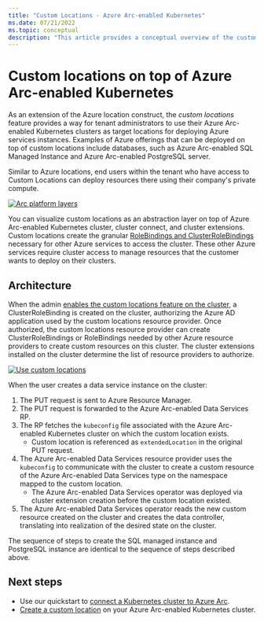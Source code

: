 ```yaml
---
title: "Custom Locations - Azure Arc-enabled Kubernetes"
ms.date: 07/21/2022
ms.topic: conceptual
description: "This article provides a conceptual overview of the custom locations capability of Azure Arc-enabled Kubernetes"
---
```


# Custom locations on top of Azure Arc-enabled Kubernetes

As an extension of the Azure location construct, the *custom locations* feature provides a way for tenant administrators to use their Azure Arc-enabled Kubernetes clusters as target locations for deploying Azure services instances. Examples of Azure offerings that can be deployed on top of custom locations include databases, such as Azure Arc-enabled SQL Managed Instance and Azure Arc-enabled PostgreSQL server.

Similar to Azure locations, end users within the tenant who have access to Custom Locations can deploy resources there using their company's private compute.

[ ![Arc platform layers](./media/conceptual-arc-platform-layers.png) ](./media/conceptual-arc-platform-layers.png#lightbox)

You can visualize custom locations as an abstraction layer on top of Azure Arc-enabled Kubernetes cluster, cluster connect, and cluster extensions. Custom locations create the granular [RoleBindings and ClusterRoleBindings](https://kubernetes.io/docs/reference/access-authn-authz/rbac/#rolebinding-and-clusterrolebinding) necessary for other Azure services to access the cluster. These other Azure services require cluster access to manage resources that the customer wants to deploy on their clusters.

## Architecture

When the admin [enables the custom locations feature on the cluster](custom-locations.md), a ClusterRoleBinding is created on the cluster, authorizing the Azure AD application used by the custom locations resource provider. Once authorized, the custom locations resource provider can create ClusterRoleBindings or RoleBindings needed by other Azure resource providers to create custom resources on this cluster. The cluster extensions installed on the cluster determine the list of resource providers to authorize.

[ ![Use custom locations](./media/conceptual-custom-locations-usage.png) ](./media/conceptual-custom-locations-usage.png#lightbox)

When the user creates a data service instance on the cluster:

1. The PUT request is sent to Azure Resource Manager.
1. The PUT request is forwarded to the Azure Arc-enabled Data Services RP.
1. The RP fetches the `kubeconfig` file associated with the Azure Arc-enabled Kubernetes cluster on which the custom location exists.
   * Custom location is referenced as `extendedLocation` in the original PUT request.
1. The Azure Arc-enabled Data Services resource provider uses the `kubeconfig` to communicate with the cluster to create a custom resource of the Azure Arc-enabled Data Services type on the namespace mapped to the custom location.
   * The Azure Arc-enabled Data Services operator was deployed via cluster extension creation before the custom location existed.
1. The Azure Arc-enabled Data Services operator reads the new custom resource created on the cluster and creates the data controller, translating into realization of the desired state on the cluster.

The sequence of steps to create the SQL managed instance and PostgreSQL instance are identical to the sequence of steps described above.

## Next steps

* Use our quickstart to [connect a Kubernetes cluster to Azure Arc](./quickstart-connect-cluster.md).
* [Create a custom location](./custom-locations.md) on your Azure Arc-enabled Kubernetes cluster.
